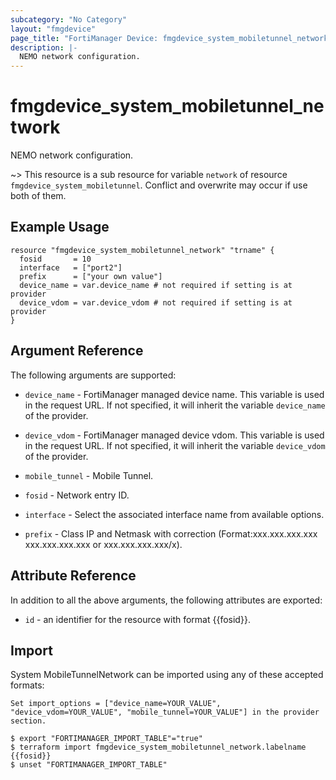 ```yaml
---
subcategory: "No Category"
layout: "fmgdevice"
page_title: "FortiManager Device: fmgdevice_system_mobiletunnel_network"
description: |-
  NEMO network configuration.
---
```


# fmgdevice_system_mobiletunnel_network
NEMO network configuration.

~> This resource is a sub resource for variable `network` of resource `fmgdevice_system_mobiletunnel`. Conflict and overwrite may occur if use both of them.



## Example Usage

```hcl
resource "fmgdevice_system_mobiletunnel_network" "trname" {
  fosid       = 10
  interface   = ["port2"]
  prefix      = ["your own value"]
  device_name = var.device_name # not required if setting is at provider
  device_vdom = var.device_vdom # not required if setting is at provider
}
```

## Argument Reference


The following arguments are supported:

* `device_name` - FortiManager managed device name. This variable is used in the request URL. If not specified, it will inherit the variable `device_name` of the provider.
* `device_vdom` - FortiManager managed device vdom. This variable is used in the request URL. If not specified, it will inherit the variable `device_vdom` of the provider.
* `mobile_tunnel` - Mobile Tunnel.

* `fosid` - Network entry ID.
* `interface` - Select the associated interface name from available options.
* `prefix` - Class IP and Netmask with correction (Format:xxx.xxx.xxx.xxx xxx.xxx.xxx.xxx or xxx.xxx.xxx.xxx/x).


## Attribute Reference

In addition to all the above arguments, the following attributes are exported:
* `id` - an identifier for the resource with format {{fosid}}.

## Import

System MobileTunnelNetwork can be imported using any of these accepted formats:
```
Set import_options = ["device_name=YOUR_VALUE", "device_vdom=YOUR_VALUE", "mobile_tunnel=YOUR_VALUE"] in the provider section.

$ export "FORTIMANAGER_IMPORT_TABLE"="true"
$ terraform import fmgdevice_system_mobiletunnel_network.labelname {{fosid}}
$ unset "FORTIMANAGER_IMPORT_TABLE"
```


